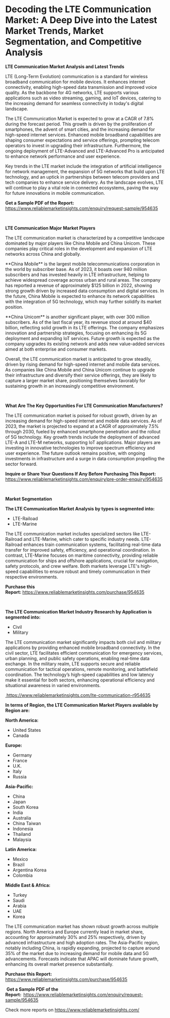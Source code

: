 <p><h1>Decoding the LTE Communication Market: A Deep Dive into the Latest Market Trends, Market Segmentation, and Competitive Analysis</h1></p><p><strong>LTE Communication Market Analysis and Latest Trends</strong></p>
<p><p>LTE (Long-Term Evolution) communication is a standard for wireless broadband communication for mobile devices. It enhances internet connectivity, enabling high-speed data transmission and improved voice quality. As the backbone for 4G networks, LTE supports various applications such as video streaming, gaming, and IoT devices, catering to the increasing demand for seamless connectivity in today's digital landscape.</p><p>The LTE Communication Market is expected to grow at a CAGR of 7.8% during the forecast period. This growth is driven by the proliferation of smartphones, the advent of smart cities, and the increasing demand for high-speed internet services. Enhanced mobile broadband capabilities are shaping consumer expectations and service offerings, prompting telecom operators to invest in upgrading their infrastructure. Furthermore, the ongoing deployment of LTE-Advanced and LTE-Advanced Pro is anticipated to enhance network performance and user experience.</p><p>Key trends in the LTE market include the integration of artificial intelligence for network management, the expansion of 5G networks that build upon LTE technology, and an uptick in partnerships between telecom providers and tech companies to enhance service delivery. As the landscape evolves, LTE will continue to play a vital role in connected ecosystems, paving the way for future innovations in mobile communication.</p></p>
<p><strong>Get a Sample PDF of the Report:&nbsp;</strong> <a href="https://www.reliablemarketinsights.com/enquiry/request-sample/954635?utm_campaign=3270&utm_medium=2&utm_source=Github&utm_content=ia&utm_term=07032025&utm_id=lte-communication">https://www.reliablemarketinsights.com/enquiry/request-sample/954635</a></p>
<p>&nbsp;</p>
<p><strong>LTE Communication Major Market Players</strong></p>
<p><p>The LTE communication market is characterized by a competitive landscape dominated by major players like China Mobile and China Unicom. These companies play critical roles in the development and expansion of LTE networks across China and globally.</p><p>**China Mobile** is the largest mobile telecommunications corporation in the world by subscriber base. As of 2023, it boasts over 940 million subscribers and has invested heavily in LTE infrastructure, helping to achieve widespread coverage across urban and rural areas. The company has reported a revenue of approximately $125 billion in 2022, showing strong growth driven by increased data consumption and digital services. In the future, China Mobile is expected to enhance its network capabilities with the integration of 5G technology, which may further solidify its market position.</p><p>**China Unicom** is another significant player, with over 300 million subscribers. As of the last fiscal year, its revenue stood at around $40 billion, reflecting solid growth in its LTE offerings. The company emphasizes innovation and partnership strategies, focusing on enhancing its 5G deployment and expanding IoT services. Future growth is expected as the company upgrades its existing network and adds new value-added services aimed at both enterprise and consumer markets.</p><p>Overall, the LTE communication market is anticipated to grow steadily, driven by rising demand for high-speed internet and mobile data services. As companies like China Mobile and China Unicom continue to upgrade their infrastructure and diversify their service offerings, they are likely to capture a larger market share, positioning themselves favorably for sustaining growth in an increasingly competitive environment.</p></p>
<p>&nbsp;</p>
<p><strong>What Are The Key Opportunities For LTE Communication Manufacturers?</strong></p>
<p><p>The LTE communication market is poised for robust growth, driven by an increasing demand for high-speed internet and mobile data services. As of 2023, the market is projected to expand at a CAGR of approximately 7.5% through 2030, fueled by enhanced smartphone penetration and the rollout of 5G technology. Key growth trends include the deployment of advanced LTE-A and LTE-M networks, supporting IoT applications. Major players are investing in innovative technologies to improve spectrum efficiency and user experience. The future outlook remains positive, with ongoing investments in infrastructure and a surge in data consumption propelling the sector forward.</p></p>
<p><strong>Inquire or Share Your Questions If Any Before Purchasing This Report:</strong> <a href="https://www.reliablemarketinsights.com/enquiry/pre-order-enquiry/954635?utm_campaign=3270&utm_medium=2&utm_source=Github&utm_content=ia&utm_term=07032025&utm_id=lte-communication">https://www.reliablemarketinsights.com/enquiry/pre-order-enquiry/954635</a></p>
<p>&nbsp;</p>
<p><strong>Market Segmentation</strong></p>
<p><strong>The LTE Communication Market Analysis by types is segmented into:</strong></p>
<p><ul><li>LTE-Raiload</li><li>LTE-Marine</li></ul></p>
<p><p>The LTE communication market includes specialized sectors like LTE-Railroad and LTE-Marine, which cater to specific industry needs. LTE-Railroad enhances train communication systems, facilitating real-time data transfer for improved safety, efficiency, and operational coordination. In contrast, LTE-Marine focuses on maritime connectivity, providing reliable communication for ships and offshore applications, crucial for navigation, safety protocols, and crew welfare. Both markets leverage LTE's high-speed capabilities to ensure robust and timely communication in their respective environments.</p></p>
<p><strong>Purchase this Report:&nbsp;</strong><a href="https://www.reliablemarketinsights.com/purchase/954635?utm_campaign=3270&utm_medium=2&utm_source=Github&utm_content=ia&utm_term=07032025&utm_id=lte-communication">https://www.reliablemarketinsights.com/purchase/954635</a></p>
<p>&nbsp;</p>
<p><strong>The LTE Communication Market Industry Research by Application is segmented into:</strong></p>
<p><ul><li>Civil</li><li>Military</li></ul></p>
<p><p>The LTE communication market significantly impacts both civil and military applications by providing enhanced mobile broadband connectivity. In the civil sector, LTE facilitates efficient communication for emergency services, urban planning, and public safety operations, enabling real-time data exchange. In the military realm, LTE supports secure and reliable communication for tactical operations, remote monitoring, and battlefield coordination. The technology’s high-speed capabilities and low latency make it essential for both sectors, enhancing operational efficiency and situational awareness in varied environments.</p></p>
<p><a href="https://www.reliablemarketinsights.com/lte-communication-r954635?utm_campaign=3270&utm_medium=2&utm_source=Github&utm_content=ia&utm_term=07032025&utm_id=lte-communication">&nbsp;https://www.reliablemarketinsights.com/lte-communication-r954635</a></p>
<p><strong>In terms of Region, the LTE Communication Market Players available by Region are:</strong></p>
<p>
    <p> <strong> North America: </strong>
        <ul>
            <li>United States</li>
            <li>Canada</li>
        </ul>
        </p> 
    <p> <strong> Europe: </strong>
        <ul>
            <li>Germany</li>
            <li>France</li>
            <li>U.K.</li>
            <li>Italy</li>
            <li>Russia</li>
        </ul>
        </p> 
    <p> <strong> Asia-Pacific: </strong>
        <ul>
            <li>China</li>
            <li>Japan</li>
            <li>South Korea</li>
            <li>India</li>
            <li>Australia</li>
            <li>China Taiwan</li>
            <li>Indonesia</li>
            <li>Thailand</li>
            <li>Malaysia</li>
        </ul>
        </p> 
    <p> <strong> Latin America: </strong>
        <ul>
            <li>Mexico</li>
            <li>Brazil</li>
            <li>Argentina Korea</li>
            <li>Colombia</li>
        </ul>
        </p> 
    <p> <strong> Middle East & Africa: </strong>
        <ul>
            <li>Turkey</li>
            <li>Saudi</li>
            <li>Arabia</li>
            <li>UAE</li>
            <li>Korea</li>
        </ul>
    </p>
    </p>
<p><p>The LTE communication market has shown robust growth across multiple regions. North America and Europe currently lead in market share, accounting for approximately 30% and 25% respectively, driven by advanced infrastructure and high adoption rates. The Asia-Pacific region, notably including China, is rapidly expanding, projected to capture around 35% of the market due to increasing demand for mobile data and 5G advancements. Forecasts indicate that APAC will dominate future growth, enhancing its overall market presence substantially.</p></p>
<p><strong>Purchase this Report: </strong><a href="https://www.reliablemarketinsights.com/purchase/954635?utm_campaign=3270&utm_medium=2&utm_source=Github&utm_content=ia&utm_term=07032025&utm_id=lte-communication">https://www.reliablemarketinsights.com/purchase/954635</a></p>
<p>&nbsp;<strong>Get a Sample PDF of the Report:&nbsp;&nbsp;</strong><a href="https://www.reliablemarketinsights.com/enquiry/request-sample/954635?utm_campaign=3270&utm_medium=2&utm_source=Github&utm_content=ia&utm_term=07032025&utm_id=lte-communication">https://www.reliablemarketinsights.com/enquiry/request-sample/954635</a></p>
<p><strong></strong></p>
<p>Check more reports on <a href="https://www.reliablemarketinsights.com/?utm_campaign=3270&utm_medium=2&utm_source=Github&utm_content=ia&utm_term=07032025&utm_id=lte-communication">https://www.reliablemarketinsights.com/</a></p>